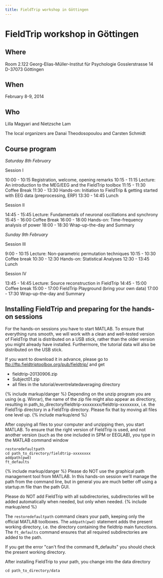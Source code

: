 ```yaml
---
title: FieldTrip workshop in Göttingen
---
```


# FieldTrip workshop in Göttingen

## Where

Room 2.122
Georg-Elias-Müller-Institut für Psychologie
Gosslerstrasse 14
D-37073 Göttingen

## When

February 8-9, 2014

## Who

Lilla Magyari and Nietzsche Lam

The local organizers are Danai Theodosopoulou and Carsten Schmidt

## Course program

_Saturday 8th February_

Session I

10:00 - 10:15  Registration, welcome, opening remarks
10:15 - 11:15   Lecture: An introduction to the MEG/EEG and the FieldTrip toolbox
11:15 - 11:30  Coffee Break
11:30 - 13:30  Hands-on: Initiation to FieldTrip & getting started with EEG data (preprocessing, ERP)
13:30 - 14:45  Lunch

Session II

14:45 - 15:45  Lecture: Fundamentals of neuronal oscillations and synchrony
15:45 - 16:00   Coffee Break
16:00 - 18:00  Hands-on: Time-frequency analysis of power
18:00 - 18:30  Wrap-up-the-day and Summary

_Sunday 9th February_

Session III

9:00 - 10:15  Lecture: Non-parametric permutation techniques
10:15 - 10:30  Coffee break
10:30 - 12:30  Hands-on: Statistical Analyses
12:30 - 13:45  Lunch

Session IV

13:45 - 14:45  Lecture: Source reconstruction in FieldTrip
14:45 - 15:00  Coffee break
15:00 - 17:00  FieldTrip Playground (bring your own data)
17:00 - 17:30  Wrap-up-the-day and Summary

## Installing FieldTrip and preparing for the hands-on sessions

For the hands-on sessions you have to start MATLAB. To ensure that
everything runs smooth, we will work with a clean and well-tested
version of FieldTrip that is distributed on a USB stick, rather than the older version you might already have installed. Furthermore, the tutorial data will also be distributed on the USB stick.

If you want to download it in advance, please go to <ftp://ftp.fieldtriptoolbox.org/pub/fieldtrip/> and get

-   fieldtrip-20130906.zip
-   Subject01.zip
-   all files in the tutorial/eventrelatedaveraging directory

{% include markup/danger %}
Depending on the unzip program you are using (e.g. Winrar), the name of the zip file might also appear as directiory, resulting in path_to_directory/fieldtrip-xxxxxxxx/fieldtrip-xxxxxxxx, i.e. the FieldTrip directory in a FieldTrip directory. Please fix that by moving all files one level up.
{% include markup/end %}

After copying all files to your computer and unzipping then, you start MATLAB. To ensure that the right version of FieldTrip is used, and not another version (such as the one included in SPM or EEGLAB), you type in the MATLAB command window

    restoredefaultpath
    cd path_to_directory/fieldtrip-xxxxxxxx
    addpath(pwd)
    ft_defaults

{% include markup/danger %}
Please do NOT use the graphical path management tool from MATLAB. In this hands-on session we'll manage the path from the command line, but in general you are much better off using a startup.m file than the path GUI.

Please do NOT add FieldTrip with all subdirectories, subdirectories will be added automatically when needed, but only when needed.
{% include markup/end %}

The `restoredefaultpath` command clears your path, keeping only the
official MATLAB toolboxes. The `addpath(pwd)` statement adds the
present working directory, i.e. the directory containing the fieldtrip
main funcctions. The `ft_defaults` command ensures that all required
subdirectories are added to the path.

If you get the error "can't find the command ft_defaults" you should check the present working directory.

After installing FieldTrip to your path, you change into the data directory

    cd path_to_directory/data
